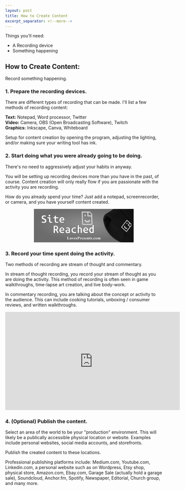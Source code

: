 ```yaml
---
layout: post
title: How to Create Content
excerpt_separator: <!--more-->
---
```


Things you'll need:

* A Recording device
* Something happening

<!--more-->

## How to Create Content:

Record something happening.

<div class="spacer"></div>

### 1. Prepare the recording devices.

There are different types of recording that can be made.
I'll list a few methods of recording content:

**Text:** Notepad, Word processor, Twitter<br/>
**Video:** Camera, OBS (Open Broadcasting Software), Twitch<br/>
**Graphics:** Inkscape, Canva, Whiteboard

Setup for content creation by opening the program, adjusting the lighting,
and/or making sure your writing tool has ink.

<div class="spacer"></div>

### 2. Start doing what you were already going to be doing.

There's no need to aggressively adjust your habits in anyway.

You will be setting up recording devices more than you have in the past, of course.
Content creation will only really flow if you are passionate with the activity you are recording.

How do you already spend your time? Just add a notepad, screenrecorder, or camera,
and you have yourself content created.

<p style="text-align:center">
  <a href="https://lovespresents.com/collections/apparel/products/site-reached-beanie" target="_blank" title="lovespresents.com site reached hat">
	<img src="/assets/img/posts/site_reached_banner.png" style="width:50%;min-width:320px;" />
  </a>
</p>

<div class="spacer"></div>

### 3. Record your time spent doing the activity.

Two methods of recording are stream of thought and commentary.

In stream of thought recording, you record your stream of thought as you are doing the activity.
This method of recording is often seen in game walkthroughs, time-lapse art creation, and live body-work.

In commentary recording, you are talking about the concept or activity to the audience.
This can include cooking tutorials, unboxing / consumer reviews, and written walkthroughs.

<div class="spacer"></div>

<p style="text-align:center;">
	<iframe width="560" height="315" src="https://www.youtube.com/embed/lFCh2laBOGw" title="content creation youtube video" frameborder="0" allow="accelerometer; autoplay; clipboard-write; encrypted-media; gyroscope; picture-in-picture" allowfullscreen></iframe>
</p>

<div class="spacer"></div>

### 4. (Optional) Publish the content.

Select an area of the world to be your "production" environment.
This will likely be a publically accessible physical location or website.
Examples include personal websites, social media accounts, and storefronts.

Publish the created content to these locations.

Professional publishing platforms include:
Medium.com, Youtube.com, Linkedin.com, a personal website such as on Wordpress,
Etsy shop, physical store, Amazon.com, Ebay.com, Garage Sale (actually hold a garage sale),
Soundcloud, Anchor.fm, Spotify, Newspaper, Editorial, Church group, and many more.
